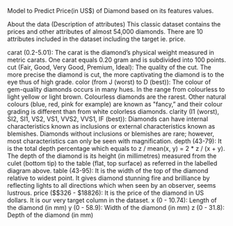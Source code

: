 Model to Predict Price(in US$) of Diamond based on its features values.

About the data (Description of attributes)
This classic dataset contains the prices and other attributes of almost 54,000 diamonds. There are 10 attributes included in the dataset including the target ie. price.

carat (0.2-5.01): The carat is the diamond’s physical weight measured in metric carats. One carat equals 0.20 gram and is subdivided into 100 points.
cut (Fair, Good, Very Good, Premium, Ideal): The quality of the cut. The more precise the diamond is cut, the more captivating the diamond is to the eye thus of high grade.
color (from J (worst) to D (best)): The colour of gem-quality diamonds occurs in many hues. In the range from colourless to light yellow or light brown. Colourless diamonds are the rarest. Other natural colours (blue, red, pink for example) are known as "fancy,” and their colour grading is different than from white colorless diamonds.
clarity (I1 (worst), SI2, SI1, VS2, VS1, VVS2, VVS1, IF (best)): Diamonds can have internal characteristics known as inclusions or external characteristics known as blemishes. Diamonds without inclusions or blemishes are rare; however, most characteristics can only be seen with magnification.
depth (43-79): It is the total depth percentage which equals to z / mean(x, y) = 2 * z / (x + y). The depth of the diamond is its height (in millimetres) measured from the culet (bottom tip) to the table (flat, top surface) as referred in the labelled diagram above.
table (43-95): It is the width of the top of the diamond relative to widest point. It gives diamond stunning fire and brilliance by reflecting lights to all directions which when seen by an observer, seems lustrous.
price ($$326 - $18826): It is the price of the diamond in US dollars. It is our very target column in the dataset.
x (0 - 10.74): Length of the diamond (in mm)
y (0 - 58.9): Width of the diamond (in mm)
z (0 - 31.8): Depth of the diamond (in mm)